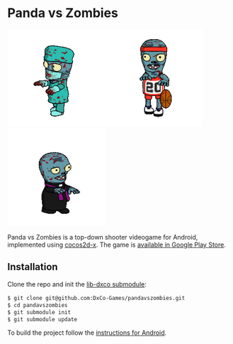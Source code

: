 # Panda vs Zombies

![](ciru.gif)![](basquet.gif)![](cura.gif)

Panda vs Zombies is a top-down shooter videogame for Android, implemented using [cocos2d-x](https://github.com/cocos2d/cocos2d-x). The game is [available in Google Play Store](https://play.google.com/store/apps/details?id=com.dxco.pandavszombies).

## Installation

Clone the repo and init the [lib-dxco submodule](https://github.com/DxCo-Games/lib-dxco):

```
$ git clone git@github.com:DxCo-Games/pandavszombies.git
$ cd pandavszombies
$ git submodule init
$ git submodule update
```

To build the project follow the [instructions for Android](https://github.com/DxCo-Games/pandavszombies/blob/dev/proj.android/README.md).
